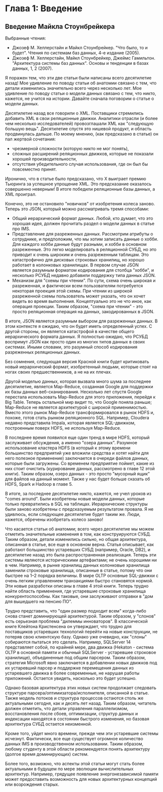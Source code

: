 # Глава 1: Введение

## Введение Майкла Стоунбрейкера

Выбранные чтения:

* Джозеф М. Хеллерстайн и Майкл Стоунбрейкер. "Что было, то и будет". Чтения по системам баз данных, 4-е издание (2005).
* Джозеф М. Хеллерстайн, Майкл Стоунбрейкер, Джеймс Гамильтон. "Архитектура системы баз данных". Основы и тенденции в базах данных, 1, 2 (2007).

Я поражен тем, что эти две статьи были написаны всего десятилетие назад! Мое удивление по поводу статьи об анатомии связано с тем, что детали изменились значительно всего через несколько лет. Мое удивление по поводу статьи о модели данных связано с тем, что никто, кажется, не учится на истории. Давайте сначала поговорим о статье о модели данных.

Десятилетие назад все говорили о XML. Поставщики стремились добавить XML в свои реляционные движки. Аналитики отрасли (и более чем несколько исследователей) провозглашали XML как "следующую большую вещь". Десятилетие спустя это нишевой продукт, и область продвинулась дальше. По моему мнению, (как предсказано в статье) он пал жертвой сочетания:

* чрезмерной сложности (которую никто не мог понять),
* сложных расширений реляционных движков, которые не показали хорошей производительности,
* отсутствия убедительного случая использования, где он был бы повсеместно принят.

Иронично, что в статье было предсказано, что X выиграет премию Тьюринга за успешное упрощение XML. Это предсказание оказалось совершенно неверным! В итоге победили реляционные базы данных, а XML проиграл.

Конечно, это не остановило "новичков" от изобретения колеса заново. Теперь это JSON, который можно рассматривать тремя способами:

* Общий иерархический формат данных. Любой, кто думает, что это хорошая идея, должен прочитать раздел о модели данных в статье про IMS.
* Представление для разреженных данных. Рассмотрим атрибуты о сотруднике, и предположим, что мы хотим записать данные о хобби. Для каждого хобби данные будут разными, и хобби в основном разреженные. Это легко моделировать в реляционной СУБД, но это приводит к очень широким и очень разреженным таблицам. Это катастрофично для дисковых строковых хранилищ, но хорошо работает в колонковых хранилищах. В первом случае JSON является разумным форматом кодирования для столбца "хобби", и несколько РСУБД недавно добавили поддержку типа данных JSON.
* Механизм для "схемы при чтении". По сути, схема очень широкая и разреженная, и фактически всем пользователям потребуется некоторая проекция этой схемы. При чтении из широкой разреженной схемы пользователь может указать, что он хочет видеть во время выполнения. Концептуально это не что иное, как операция проекции. Таким образом, "схема при чтении" - это просто реляционная операция на данных, закодированных в JSON.

В итоге, JSON является разумным выбором для разреженных данных. В этом контексте я ожидаю, что он будет иметь определенный успех. С другой стороны, он является катастрофой в качестве общего иерархического формата данных. Я полностью ожидаю, что РСУБД воспримут JSON как просто один из многих типов данных в своих системах. Иными словами, это разумный способ кодирования разреженных реляционных данных.

Без сомнения, следующая версия Красной книги будет критиковать новый иерархический формат, изобретенный людьми, которые стоят на ногах своих предшественников, а не на их плечах.

Другой моделью данных, которая вызвала много шума за последнее десятилетие, является Map-Reduce, созданная Google для поддержки их базы данных веб-сканирования. Несколько лет спустя Google перестала использовать Map-Reduce для этого приложения, перейдя к Big Table. Теперь остальной мир видит то, что Google поняла раньше; Map-Reduce не является архитектурой с широкой применимостью. Вместо этого рынок Map-Reduce трансформировался в рынок HDFS и, похоже, готов стать рынком реляционного SQL. Например, Cloudera недавно представила Impala, которая является SQL-движком, построенным поверх HDFS, не используя Map-Reduce.

В последнее время появился еще один тренд в мире HDFS, который заслуживает обсуждения, а именно "озера данных". Разумное использование кластера HDFS (в который к этому времени большинство предприятий уже вложили средства и хотят найти для него полезное применение) заключается в очереди файлов данных, которые были загружены. Со временем предприятие поймет, какие из них стоит очистить (курирование данных, рассмотрено в главе 12 этой книги). Таким образом, озеро данных - это просто "мусорный ящик" для файлов на данный момент. Также у нас будет больше сказать об HDFS, Spark и Hadoop в главе 5.

В итоге, за последнее десятилетие никто, кажется, не учел уроков из "comes around". Были изобретены новые модели данных, которые только превратились в SQL на таблицах. Иерархические структуры были заново изобретены с предсказуемым результатом провала. Я не удивлюсь, если следующее десятилетие будет таким же. Люди, кажется, обречены изобретать колесо заново!

Что касается статьи об анатомии; всего через десятилетие мы можем отметить значительные изменения в том, как конструируются СУБД. Таким образом, детали изменились сильно, но общая архитектура, описанная в статье, все еще в основном верна. Статья описывает, как работают большинство устаревших СУБД (например, Oracle, DB2), и десятилетие назад это была распространенная реализация. Теперь эти системы являются историческими артефактами; не очень хорошими ни в чем. Например, в рынке хранилищ данных колонковые хранилища заменили строковые хранилища, описанные в статье, потому что они быстрее на 1–2 порядка величины. В мире OLTP основные SQL-движки с очень легким управлением транзакциями быстро становятся нормой. Эти новые разработки описаны в главе 4 этой книги. Теперь трудно найти область применения, где устаревшие строковые хранилища конкурентоспособны. Как таковые, они заслуживают отправки в "дом для вышедшего на пенсию ПО".

Трудно представить, что "один размер подходит всем" когда-либо снова станет доминирующей архитектурой. Таким образом, у "слонов" есть серьезная проблема "дилеммы инноваторов". В классической книге Клейтона Кристенсена он утверждает, что трудно для поставщиков устаревших технологий перейти на новые конструкции, не потеряв свою клиентскую базу. Однако уже очевидно, как "слоны" собираются пытаться это сделать. Например, SQLServer 14 представляет собой, по крайней мере, два движка (Hekaton - система OLTP в основной памяти и обычный SQLServer - устаревшее строковое хранилище), объединенные под общим парсером. Таким образом, стратегия Microsoft явно заключается в добавлении новых движков под их устаревший парсер и поддержке перемещения данных из устаревшего движка в более современные, не нарушая работы приложений. Остается увидеть, насколько это будет успешно.

Однако базовая архитектура этих новых систем продолжает следовать структуре парсера/оптимизатора/исполнителя, описанной в статье. Также модель потоков и структура процессов остаются столь же актуальными сегодня, как и десять лет назад. Таким образом, читатель должен отметить, что детали управления параллелизмом, восстановления после сбоев, оптимизации, структур данных и индексации находятся в состоянии быстрого изменения, но базовая архитектура СУБД остается неизменной.

Кроме того, уйдет много времени, прежде чем эти устаревшие системы исчезнут. Фактически, все еще существует огромное количество данных IMS в производственном использовании. Таким образом, любому студенту в этой области рекомендуется понять архитектуру (долгое время доминирующих) систем.

Более того, возможно, что аспекты этой статьи могут стать более актуальными в будущем по мере эволюции вычислительных архитектур. Например, грядущее появление энергонезависимой памяти может предоставить возможность для новых архитектурных концепций или возрождения старых.